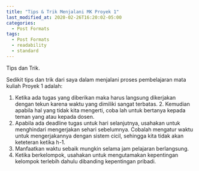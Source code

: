 ```yaml
---
title: "Tips & Trik Menjalani MK Proyek 1"
last_modified_at: 2020-02-26T16:20:02-05:00
categories:
  - Post Formats
tags:
  - Post Formats
  - readability
  - standard
---
```


Tips dan Trik.

Sedikit tips dan trik dari saya dalam menjalani proses pembelajaran mata kuliah Proyek 1 adalah: 
1. Ketika ada tugas yang diberikan maka harus langsung dikerjakan dengan tekun karena waktu yang dimiliki sangat terbatas. 2. Kemudian apabila hal yang tidak kita mengerti, coba lah untuk bertanya kepada teman yang atau kepada dosen. 
3. Apabila ada deadline tugas untuk  hari selanjutnya, usahakan untuk menghindari mengerjakan sehari sebelumnya. Cobalah mengatur waktu untuk mengerjakannya dengan sistem cicil, sehingga kita tidak akan keteteran ketika h-1.
4. Manfaatkan waktu sebaik mungkin selama jam pelajaran berlangsung.
5. Ketika berkelompok, usahakan untuk mengutamakan kepentingan kelompok terlebih dahulu dibanding kepentingan pribadi.